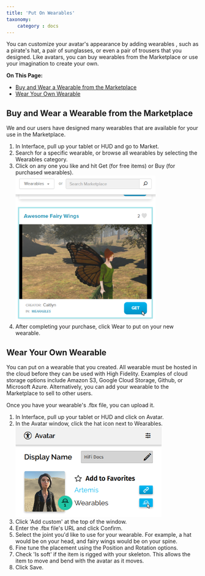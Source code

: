 ```yaml
---
title: 'Put On Wearables'
taxonomy:
	category : docs
---
```


You can customize your avatar's appearance by adding wearables , such as a pirate's hat, a pair of sunglasses, or even a pair of trousers that you designed. Like avatars, you can buy wearables from the Marketplace or use your imagination to create your own. 

**On This Page:**
* [Buy and Wear a Wearable from the Marketplace](#buy-and-wear-a-wearable-from-the-marketplace)
* [Wear Your Own Wearable](#wear-your-own-wearable)

## Buy and Wear a Wearable from the Marketplace
We and our users have designed many wearables that are available for your use in the Marketplace.

1. In Interface, pull up your tablet or HUD and go to Market.
2. Search for a specific wearable, or browse all wearables by selecting the Wearables category.
3. Click on any one you like and hit Get (for free items) or Buy (for purchased wearables).![](get-wearable.png)
4. After completing your purchase, click Wear to put on your new wearable.

## Wear Your Own Wearable
You can put on a wearable that you created. All wearable must be hosted in the cloud before they can be used with High Fidelity. Examples of cloud storage options include Amazon S3, Google Cloud Storage, Github, or Microsoft Azure. Alternatively, you can add your wearable to the Marketplace to sell to other users.

Once you have your wearable's .fbx file, you can upload it.

1. In Interface, pull up your tablet or HUD and click on Avatar.
2. In the Avatar window, click the hat icon next to Wearables. ![](add-wearable.png)
3. Click 'Add custom' at the top of the window.
4. Enter the .fbx file's URL and click Confirm.
5. Select the joint you'd like to use for your wearable. For example, a hat would be on your head, and fairy wings would be on your spine. 
6. Fine tune the placement using the Position and Rotation options.
7. Check 'Is soft' if the item is rigged with your skeleton. This allows the item to move and bend with the avatar as it moves.
8. Click Save.

